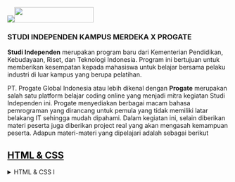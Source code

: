 <img src="https://kampusmerdeka.kemdikbud.go.id/static/media/logo-white.d216d864.webp"><img src="https://prog-8.com/assets/landing/primary_logo-4d1810538e410b4c6af84210420099ca1772e8cb39013fad8532e499bcdb136e.svg"  width="180" height="35" >


### STUDI INDEPENDEN KAMPUS MERDEKA X PROGATE

**Studi Independen** merupakan program baru dari Kementerian Pendidikan, Kebudayaan, Riset, dan Teknologi Indonesia. Program ini bertujuan untuk memberikan kesempatan kepada mahasiswa untuk belajar bersama pelaku industri di luar kampus yang berupa pelatihan.


PT. Progate Global Indonesia atau lebih dikenal dengan **Progate** merupakan salah satu platform belajar coding online yang menjadi mitra kegiatan Studi Independen ini. Progate menyediakan berbagai macam bahasa pemrograman yang dirancang untuk pemula yang tidak memiliki latar belakang IT sehingga mudah dipahami. Dalam kegiatan ini, selain diberikan materi peserta juga diberikan project real yang akan mengasah kemampuan peserta. Adapun materi-materi yang dipelajari adalah sebagai berikut

## [<span style='color:black'>HTML & CSS</span>](http://https://progate.com/courses/html "HTML & CSS")
<details>
<summary>HTML & CSS I</summary>

**1.** [<span style='color:black'>**Memulai dengan HTML**</span>](httphttps://github.com/andreanynthn/Studi-Independen-Kampus-Merdeka/tree/main/HTML%20%26%20CSS/Study/HTML%20%26%20CSS%20I://)
   + [<span style='color:black'>Memulai dengan HTML</span>](httphttps://github.com/andreanynthn/Studi-Independen-Kampus-Merdeka/tree/main/HTML%20%26%20CSS/Study/HTML%20%26%20CSS%20I://)
   + [<span style='color:black'>Judul & Paragraf</span>](httphttps://github.com/andreanynthn/Studi-Independen-Kampus-Merdeka/tree/main/HTML%20%26%20CSS/Study/HTML%20%26%20CSS%20I://)
   + [<span style='color:black'>Tautan</span>](httphttps://github.com/andreanynthn/Studi-Independen-Kampus-Merdeka/tree/main/HTML%20%26%20CSS/Study/HTML%20%26%20CSS%20I://)
   + [<span style='color:black'>Gambar</span>](httphttps://github.com/andreanynthn/Studi-Independen-Kampus-Merdeka/tree/main/HTML%20%26%20CSS/Study/HTML%20%26%20CSS%20I://)
   + [<span style='color:black'>Daftar</span>](httphttps://github.com/andreanynthn/Studi-Independen-Kampus-Merdeka/tree/main/HTML%20%26%20CSS/Study/HTML%20%26%20CSS%20I://)

**2.** [<span style='color:black'>**Memulai dengan CSS**</span>](httphttps://github.com/andreanynthn/Studi-Independen-Kampus-Merdeka/tree/main/HTML%20%26%20CSS/Study/HTML%20%26%20CSS%20I://)
   + [<span style='color:black'>Warna</span>](httphttps://github.com/andreanynthn/Studi-Independen-Kampus-Merdeka/tree/main/HTML%20%26%20CSS/Study/HTML%20%26%20CSS%20I://)
   + [<span style='color:black'>Ukuran Font dan Jenis Font</span>](httphttps://github.com/andreanynthn/Studi-Independen-Kampus-Merdeka/tree/main/HTML%20%26%20CSS/Study/HTML%20%26%20CSS%20I://)
</details>
